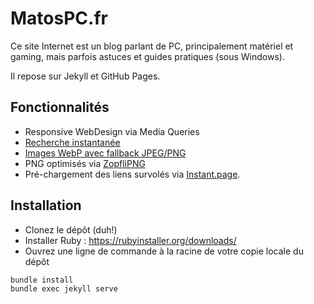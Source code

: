 # MatosPC.fr

Ce site Internet est un blog parlant de PC, principalement matériel et gaming, mais parfois astuces et guides pratiques (sous Windows).

Il repose sur Jekyll et GitHub Pages. 

## Fonctionnalités

 * Responsive WebDesign via Media Queries
 * [Recherche instantanée](https://blog.webjeda.com/instant-jekyll-search/)
 * [Images WebP avec fallback JPEG/PNG](http://www.stucox.com/blog/using-webp-with-modernizr/)
 * PNG optimisés via [ZopfliPNG](https://github.com/google/zopfli)
 * Pré-chargement des liens survolés via [Instant.page](https://instant.page/).

## Installation

 - Clonez le dépôt (duh!)
 - Installer Ruby : https://rubyinstaller.org/downloads/
 - Ouvrez une ligne de commande à la racine de votre copie locale du dépôt
 
 ```
 bundle install
 bundle exec jekyll serve
 ```
